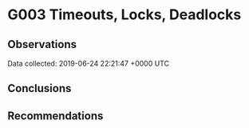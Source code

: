 # G003 Timeouts, Locks, Deadlocks #

## Observations ##
Data collected: 2019-06-24 22:21:47 +0000 UTC  

## Conclusions ##


## Recommendations ##

